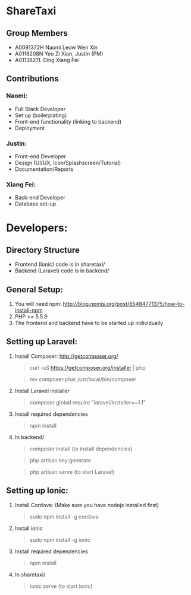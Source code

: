 # ShareTaxi

## Group Members
* A0091372H Naomi Leow Wen Xin
* A0116208N Yeo Zi Xian, Justin (PM)
* A0113627L Ding Xiang Fei

## Contributions
### Naomi: ###
* Full Stack Developer
* Set up (boilerplating)
* Front-end functionality (linking to backend)
* Deployment

### Justin: ###
* Front-end Developer
* Design (UI/UX, Icon/Splashscreen/Tutorial)
* Documentation/Reports

### Xiang Fei: ###
* Back-end Developer
* Database set-up

# Developers:
## Directory Structure
- Frontend (Ionic) code is in sharetaxi/
- Backend (Laravel) code is in backend/

## General Setup:
1. You will need npm: http://blog.npmjs.org/post/85484771375/how-to-install-npm
2. PHP >= 5.5.9
3. The frontend and backend have to be started up individually

## Setting up Laravel:
1. Install Composer: http://getcomposer.org/

     > curl -sS https://getcomposer.org/installer | php

     > mv composer.phar /usr/local/bin/composer

2. Install Laravel installer
    > composer global require "laravel/installer=~1.1”
3. Install required dependencies
    > npm install
4. In backend/

    > composer install (to install dependencies)

    > php artisan key:generate

    > php artisan serve (to start Laravel)

## Setting up Ionic:
1. Install Cordova: (Make sure you have nodejs installed first)

    > sudo npm install -g cordova

2. Install ionic

    > sudo npm install -g ionic

3. Install required dependencies

    > npm install

4. In sharetaxi/

    > ionic serve (to start ionic)
